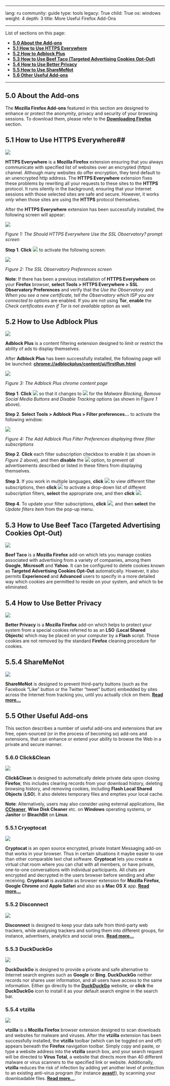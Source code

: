 

---

lang: ru
community: guide
type: tools
legacy: True
child: True
os: windows
weight: 4
depth: 3
title: More Useful Firefox Add-Ons

---

List of sections on this page:

- [**5.0 About the Add-ons**](#5.0)
- [**5.1 How to Use HTTPS Everywhere**](#5.1)
- [**5.2 How to Adblock Plus**](#5.2)
- [**5.3 How to Use Beef Taco (Targeted Advertising Cookies Opt-Out)**](#5.3)
- [**5.4 How to Use Better Privacy**](#5.4) 
- [**5.5 How to Use ShareMeNot**](#5.5)
- [**5.6 Other Useful Add-ons**](#5.6) 

-------

<a name="5.0"></a>
## 5.0 About the Add-ons ##
The **Mozilla Firefox Add-ons** featured in this section are designed to enhance or protect the anonymity, privacy and security of your browsing sessions. To download them, please refer to the [**Downloading Firefox**](/en/firefox_main) section.

<a name="5.1"></a>
## 5.1 How to Use HTTPS Everywhere##

![](/sbox/screen/firefox-en-1/httpseverywherelogo.png)

**HTTPS Everywhere** is a **Mozilla Firefox** extension ensuring that you always communicate with specified list of websites over an encrypted (*https*) channel. Although many websites do offer encryption, they tend default to an unencrypted http address. The **HTTPS Everywhere** extension fixes these problems by rewriting all your requests to these sites to the **HTTPS** protocol. It runs silently in the background, ensuring that your Internet sessions with those selected sites are safe and secure. However, it works *only* when those sites are using the **HTTPS** protocol themselves.

After the **HTTPS Everywhere** extension has been successfully installed, the following screen will appear:

![](/sbox/screen/firefox-en-1/75.png)

*Figure 1: The Should HTTPS Everywhere Use the SSL Observatory? prompt screen* 

**Step 1**. **Click** ![](/sbox/screen/firefox-en-1/76.png) to activate the following screen: 

![](/sbox/screen/firefox-en-1/77.png)

*Figure 2: The SSL Observatory Preferences screen* 

**Note**: If there has been a previous installation of **HTTPS Everywhere** on your **Firefox** browser, **select Tools > HTTPS Everywhere > SSL Observatory Preferences** and verify that the *Use the Observatory* and *When you see a new certificate, tell the Observatory which ISP you are connected to* options are enabled. If you are not using **Tor**, **enable** the *Check certificates even if Tor is not available* option as well.  

<a name="5.2"></a>
## 5.2 How to Use Adblock Plus ##

![](/sbox/screen/firefox-en-1/adblockpluslogo.png)

**Adblock Plus** is a content filtering extension designed to limit or restrict the ability of ads to display themselves. 

After **Adblock Plus** has been successfully installed, the following page will be launched: 
[**chrome://adblockplus/content/ui/firstRun.html**](chrome://adblockplus/content/ui/firstRun.html)
 
![](/sbox/screen/firefox-en-1/60.png)

*Figure 3: The Adblock Plus chrome content page*

**Step 1**. **Click** ![](/sbox/screen/firefox-en-1/61.png) so that it changes to ![](/sbox/screen/firefox-en-1/62.png) for the *Malware Blocking*, *Remove Social Media Buttons* and *Disable Tracking* options (as shown in *Figure 1* above).

**Step 2**. **Select Tools > Adblock Plus > Filter preferences...** to activate the following window:

![](/sbox/screen/firefox-en-1/63.png)

*Figure 4: The Add Adblock Plus Filter Preferences displaying three filter subscriptions*

**Step 2**. **Click** each filter subscription checkbox to enable it (as shown in *Figure 2* above), and then **disable** the ![](/sbox/screen/firefox-en-1/64.png) option, to prevent *all* advertisements described or listed in these filters from displaying themselves.

**Step 3**.  If you work in multiple languages, **click** ![](/sbox/screen/firefox-en-1/65.png) to view different filter subscriptions, then **click** ![](/sbox/screen/firefox-en-1/66.png) to activate a drop-down list of different subscription filters, **select** the appropriate one, and then **click**  ![](/sbox/screen/firefox-en-1/67.png).

**Step 4**. To update your filter subscriptions, **click** ![](/sbox/screen/firefox-en-1/68.png), and then **select** the *Update filters* item from the pop-up menu.

<a name="5.3"></a>

## 5.3 How to Use Beef Taco (Targeted Advertising Cookies Opt-Out) ##

![](/sbox/screen/firefox-en/beeftacologo.png)

**Beef Taco** is a **Mozilla Firefox** add-on which lets you manage cookies associated with advertising from a variety of companies, among them **Google**, **Microsoft** and **Yahoo**. It can be configured to delete cookies known as **Targeted Advertising Cookies Opt-Out** automatically. However, it also permits **Experienced** and **Advanced** users to specify in a more detailed way which cookies are permitted to reside on your system, and which to be eliminated.

<a name="5.4"></a>
## 5.4 How to Use Better Privacy ##

![](/sbox/screen/firefox-en-1/betterprivacylogo.png)

**Better Privacy** is a **Mozilla Firefox** add-on which helps to protect your system from a special cookies referred to as an **LSO** (**Local Shared Objects**) which may be placed on your computer by a **Flash** script. Those cookies are not removed by the standard **Firefox** cleaning procedure for cookies.

<a name="5.5"></a>
## 5.5.4 ShareMeNot ##

[![](/sbox/screen/firefox-en-1/sharemenotlogo.png)](https://addons.mozilla.org/en-us/firefox/addon/sharemenot/)

**ShareMeNot** is designed to prevent third-party buttons (such as the Facebook “Like” button or the Twitter “tweet” button) embedded by sites across the Internet from tracking you, until you actually click on them. [**Read more...**](http://sharemenot.cs.washington.edu/.)

<a name="5.6"></a>
## 5.5 Other Useful Add-ons ##
This section describes a number of useful add-ons and extensions that are free, open-sourced (or in the process of becoming so) add-ons and extensions, that can enhance or extend your ability to browse the Web in a private and secure manner. 

### 5.6.0 Click&Clean ###

[![](/sbox/screen/firefox-en-1/clickcleanlogo.png)](https://addons.mozilla.org/en-US/firefox/addon/clickclean/) 

**Click&Clean** is designed to automatically delete private data upon closing **Firefox**; this includes clearing records from your download history, deleting browsing history, and removing cookies, including **Flash Local Shared Objects** (**LSO**). It also deletes temporary files and empties your local cache. 

**Note**: Alternatively, users may also consider using external applications, like [**CCleaner**](https://securityinabox.org/en/ccleaner_main), **Wise Disk Cleaner** etc. on **Windows** operating systems, or **Janitor** or **BleachBit** on **Linux**.

### 5.5.1 Cryoptocat ###

[![](/sbox/screen/firefox-en-1/cryptocatlogo.png)](https://addons.mozilla.org/en-us/firefox/addon/cryptocat/)

**Cryptocat** is an open source encrypted, private Instant Messaging add-on that works in your browser. Thus in certain situations it maybe easier to use than other comparable text chat software. **Cryptocat** lets you create a virtual chat room where you can chat with all members, or have private, one-to-one conversations with individual participants. All chats are encrypted and decrypted in the users browser before sending and after receiving. **Cryptocat** is available as browser extension for **Mozilla Firefox**, **Google Chrome** and **Apple Safari** and also as a **Mac OS X** app. [**Read more...**](https://crypto.cat/)

### 5.5.2 Disconnect ###

[![](/sbox/screen/firefox-en-1/disconnectmelogo.png)](https://addons.mozilla.org/en-us/firefox/user/disconnect/)

**Disconnect** is designed to keep your data safe from third-party web trackers, while analysing trackers and sorting them into different groups, for instance, advertisers, analytics and social ones. [**Read more...**](https://www.disconnect.me/)

### 5.5.3 DuckDuckGo ###

[![](/sbox/screen/firefox-en-1/duckduckgologo.png)](https://addons.mozilla.org/en-US/firefox/addon/duckduckgo-ssl/)

**DuckDuckGo** is designed to provide a private and safe alternative to Internet search engines such as **Google** or **Bing**. **DuckDuckGo** neither records nor shares user information, and all users have access to the same information. Either go directly to the [**DuckDuckGo**](https://duckduckgo.com/) website, or **click** the **DuckDuckGo** icon to install it as your default search engine in the search bar.

### 5.5.4 vtzilla ###

[![](/sbox/screen/firefox-en-1/vtzillalogo.png)](https://addons.mozilla.org/en-us/firefox/addon/vtzilla/)

**vtzilla** is a **Mozilla Firefox** browser extension designed to scan downloads and websites for malware and viruses. After the **vtzilla** extension has been successfully installed, the **vtzilla** toolbar (which can be toggled on and off) appears beneath the **Firefox** navigation toolbar. Simply copy and paste, or type a website address into the **vtzilla** search box, and your search request will be directed to **Virus Total**, a website that directs more than 40 different malware or virus scanners to the specified link or website. Additionally, **vtzilla** reduces the risk of infection by adding yet another level of protection to an existing anti-virus program (for instance [**avast!**](https://securityinabox.org/en/avast_main)), by scanning your downloadable files. [**Read more...**](https://www.virustotal.com/en/documentation/browser-extensions/).


